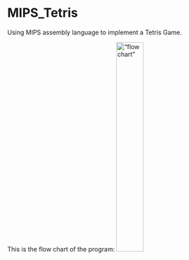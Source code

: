 # MIPS_Tetris
Using MIPS assembly language to implement a Tetris Game. 

This is the flow chart of the program: 
<img src="resource/flowchart.jpg" alt= “flowchart” width="35%" height="35%"> 

